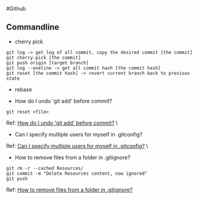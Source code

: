 #Github

## Commandline
- cherry pick
```
git log -> get log of all commit, copy the desired commit [the commit]
git cherry-pick [the commit]
git push origin [target branch]
git log --oneline -> get all commit hash [the commit hash]
git reset [the commit hash] -> revert current branch back to previous state
```  

- rebase


- How do I undo 'git add' before commit?

```shell
git reset <file>
```
Ref: [How do I undo 'git add' before commit?](https://stackoverflow.com/questions/348170/how-do-i-undo-git-add-before-commit) \

- Can I specify multiple users for myself in .gitconfig?

Ref: [Can I specify multiple users for myself in .gitconfig?](https://stackoverflow.com/questions/4220416/can-i-specify-multiple-users-for-myself-in-gitconfig) \

- How to remove files from a folder in .gitignore?

```shell
git rm -r --cached Resources/
git commit -m "Delete Resources content, now ignored"
git push
```

Ref: [How to remove files from a folder in .gitignore?](https://stackoverflow.com/questions/71958273/how-to-remove-files-from-a-folder-in-gitignore)